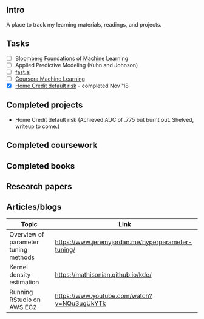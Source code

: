 ## Intro
A place to track my learning materials, readings, and projects.

## Tasks
- [ ] [Bloomberg Foundations of Machine Learning](https://bloomberg.github.io/foml/#home)
- [ ] Applied Predictive Modeling (Kuhn and Johnson)
- [ ] [fast.ai](http://www.fast.ai/)
- [ ] [Coursera Machine Learning](https://www.coursera.org/learn/machine-learning)
- [x] [Home Credit default risk](https://www.kaggle.com/c/home-credit-default-risk) - completed Nov '18

## Completed projects
* Home Credit default risk (Achieved AUC of .775 but burnt out. Shelved, writeup to come.) 

## Completed coursework

## Completed books 

## Research papers

## Articles/blogs

| Topic | Link |
| --- | --- |
| Overview of parameter tuning methods | https://www.jeremyjordan.me/hyperparameter-tuning/ |
| Kernel density estimation | https://mathisonian.github.io/kde/ |
| Running RStudio on AWS EC2 | https://www.youtube.com/watch?v=NQu3ugUkYTk |


